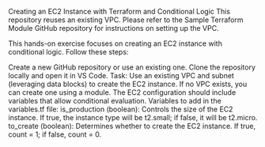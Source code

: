 Creating an EC2 Instance with Terraform and Conditional Logic
This repository reuses an existing VPC. Please refer to the Sample Terraform Module GitHub repository for instructions on setting up the VPC.

This hands-on exercise focuses on creating an EC2 instance with conditional logic. Follow these steps:

Create a new GitHub repository or use an existing one.
Clone the repository locally and open it in VS Code.
Task: Use an existing VPC and subnet (leveraging data blocks) to create the EC2 instance. If no VPC exists, you can create one using a module. The EC2 configuration should include variables that allow conditional evaluation.
Variables to add in the variables.tf file:
is_production (boolean): Controls the size of the EC2 instance. If true, the instance type will be t2.small; if false, it will be t2.micro.
to_create (boolean): Determines whether to create the EC2 instance. If true, count = 1; if false, count = 0.